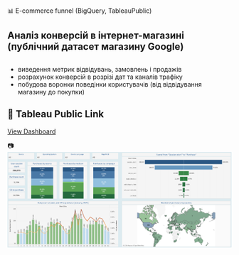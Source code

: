 📊 E-commerce funnel (BigQuery, TableauPublic)

## Аналіз конверсій в інтернет-магазині (публічний датасет магазину Google)
## 
- виведення метрик відвідувань, замовлень і продажів
- розрахунок конверсій в розрізі дат та каналів трафіку 
- побудова воронки поведінки користувачів (від відвідування магазину до покупки)

## 🔗 Tableau Public Link
[View Dashboard](https://public.tableau.com/views/-Google/Dashboard1?:language=en-US&:sid=6059FF71B86C4EDF9B4B7EFBF340800C-0:0&:redirect=auth&:display_count=n&:origin=viz_share_link)

📷 ![Конверсії](./screenshots/conversions.png)
